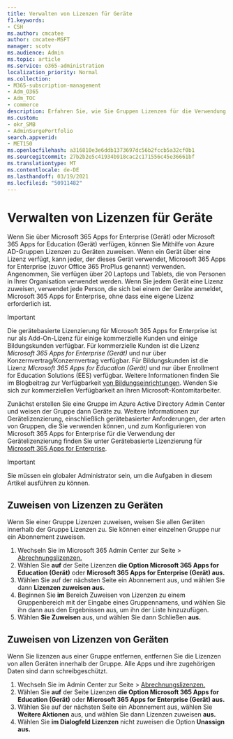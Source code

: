 ```yaml
---
title: Verwalten von Lizenzen für Geräte
f1.keywords:
- CSH
ms.author: cmcatee
author: cmcatee-MSFT
manager: scotv
ms.audience: Admin
ms.topic: article
ms.service: o365-administration
localization_priority: Normal
ms.collection:
- M365-subscription-management
- Adm_O365
- Adm_TOC
- commerce
description: Erfahren Sie, wie Sie Gruppen Lizenzen für die Verwendung mit Geräten zuweisen.
ms.custom:
- okr_SMB
- AdminSurgePortfolio
search.appverid:
- MET150
ms.openlocfilehash: a316810e3e6ddb1373697dc56b2fccb5a32cf0b1
ms.sourcegitcommit: 27b2b2e5c41934b918cac2c171556c45e36661bf
ms.translationtype: MT
ms.contentlocale: de-DE
ms.lasthandoff: 03/19/2021
ms.locfileid: "50911482"
---
```

# <a name="manage-licenses-for-devices"></a>Verwalten von Lizenzen für Geräte

Wenn Sie über Microsoft 365 Apps for Enterprise (Gerät) oder Microsoft 365 Apps for Education (Gerät) verfügen, können Sie Mithilfe von Azure AD-Gruppen Lizenzen zu Geräten zuweisen. Wenn ein Gerät über eine Lizenz verfügt, kann jeder, der dieses Gerät verwendet, Microsoft 365 Apps for Enterprise (zuvor Office 365 ProPlus genannt) verwenden. Angenommen, Sie verfügen über 20 Laptops und Tablets, die von Personen in Ihrer Organisation verwendet werden. Wenn Sie jedem Gerät eine Lizenz zuweisen, verwendet jede Person, die sich bei einem der Geräte anmeldet, Microsoft 365 Apps for Enterprise, ohne dass eine eigene Lizenz erforderlich ist.

> [!IMPORTANT]
> Die gerätebasierte Lizenzierung für Microsoft 365 Apps for Enterprise ist nur als Add-On-Lizenz für einige kommerzielle Kunden und einige Bildungskunden verfügbar. Für kommerzielle Kunden ist die Lizenz *Microsoft 365 Apps for Enterprise (Gerät)* und nur über Konzernvertrag/Konzernvertrag verfügbar. Für Bildungskunden ist die Lizenz *Microsoft 365 Apps for Education (Gerät)* und nur über Enrollment for Education Solutions (EES) verfügbar. Weitere Informationen finden Sie im Blogbeitrag zur Verfügbarkeit [von Bildungseinrichtungen](https://educationblog.microsoft.com/2019/08/attention-it-administrators-announcing-device-based-subscription-for-education/). Wenden Sie sich zur kommerziellen Verfügbarkeit an Ihren Microsoft-Kontomitarbeiter.

Zunächst erstellen Sie eine Gruppe im Azure Active Directory Admin Center und weisen der Gruppe dann Geräte zu. Weitere Informationen zur Gerätelizenzierung, einschließlich gerätebasierter Anforderungen, der arten von Gruppen, die Sie verwenden können, und zum Konfigurieren von Microsoft 365 Apps for Enterprise für die Verwendung der Gerätelizenzierung finden Sie unter Gerätebasierte Lizenzierung für [Microsoft 365 Apps for Enterprise](/deployoffice/device-based-licensing).

> [!IMPORTANT]
> Sie müssen ein globaler Administrator sein, um die Aufgaben in diesem Artikel ausführen zu können.

## <a name="assign-licenses-to-devices"></a>Zuweisen von Lizenzen zu Geräten

Wenn Sie einer Gruppe Lizenzen zuweisen, weisen Sie allen Geräten innerhalb der Gruppe Lizenzen zu. Sie können einer einzelnen Gruppe nur ein Abonnement zuweisen.

1. Wechseln Sie im Microsoft 365 Admin Center zur Seite  >  <a href="https://go.microsoft.com/fwlink/p/?linkid=842264" target="_blank">Abrechnungslizenzen.</a>
2. Wählen Sie **auf** der Seite Lizenzen **die Option Microsoft 365 Apps for Education (Gerät)** oder **Microsoft 365 Apps for Enterprise (Gerät) aus.**
3. Wählen Sie auf der nächsten Seite ein Abonnement aus, und wählen Sie dann **Lizenzen zuweisen aus.**
4. Beginnen Sie **im** Bereich Zuweisen von Lizenzen zu einem Gruppenbereich mit der Eingabe eines Gruppennamens, und wählen Sie ihn dann aus den Ergebnissen aus, um ihn der Liste hinzuzufügen.
5. Wählen **Sie Zuweisen** aus, und wählen Sie dann Schließen **aus.**

## <a name="unassign-licenses-from-devices"></a>Zuweisen von Lizenzen von Geräten

Wenn Sie lizenzen aus einer Gruppe entfernen, entfernen Sie die Lizenzen von allen Geräten innerhalb der Gruppe. Alle Apps und ihre zugehörigen Daten sind dann schreibgeschützt.

1. Wechseln Sie im Admin Center zur Seite  >  <a href="https://go.microsoft.com/fwlink/p/?linkid=842264" target="_blank">Abrechnungslizenzen.</a>
2. Wählen Sie **auf** der Seite Lizenzen **die Option Microsoft 365 Apps for Education (Gerät)** oder **Microsoft 365 Apps for Enterprise (Gerät) aus.**
3. Wählen Sie auf der nächsten Seite ein Abonnement aus, wählen Sie **Weitere Aktionen** aus, und wählen Sie dann Lizenzen zuweisen **aus.**
4. Wählen Sie **im Dialogfeld Lizenzen** nicht zuweisen die Option **Unassign aus.**